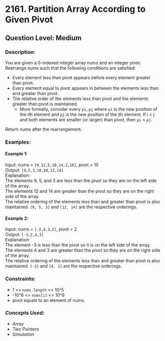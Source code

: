 # 2161. Partition Array According to Given Pivot
## Question Level: Medium
### Description:
You are given a 0-indexed integer array nums and an integer pivot. Rearrange nums such that the following conditions are satisfied:
- Every element less than pivot appears before every element greater than pivot.
- Every element equal to pivot appears in between the elements less than and greater than pivot.
- The relative order of the elements less than pivot and the elements greater than pivot is maintained.
    - More formally, consider every `pi`, `pj` where `pi` is the new position of the ith element and `pj` is the new position of the jth element. If i < j and both elements are smaller (or larger) than pivot, then `pi` < `pj`.

Return nums after the rearrangement.

### Examples:
#### Example 1:

Input: nums = `[9,12,5,10,14,3,10]`, pivot = 10  
Output: `[9,5,3,10,10,12,14]`  
Explanation:   
The elements 9, 5, and 3 are less than the pivot so they are on the left side of the array.  
The elements 12 and 14 are greater than the pivot so they are on the right side of the array.  
The relative ordering of the elements less than and greater than pivot is also maintained. `[9, 5, 3]` and `[12, 14]` are the respective orderings.
#### Example 2:

Input: nums = `[-3,4,3,2]`, pivot = 2  
Output: `[-3,2,4,3]`  
Explanation:   
The element -3 is less than the pivot so it is on the left side of the array.  
The elements 4 and 3 are greater than the pivot so they are on the right side of the array.  
The relative ordering of the elements less than and greater than pivot is also maintained. `[-3]` and `[4, 3]` are the respective orderings.

### Constraints:

- 1 <= `nums.length` <= 10^5
- -10^6 <= `nums[i]` <= 10^6
- pivot equals to an element of nums.

### <i>Concepts Used:
- Array
- Two Pointers
- Simulation </i>